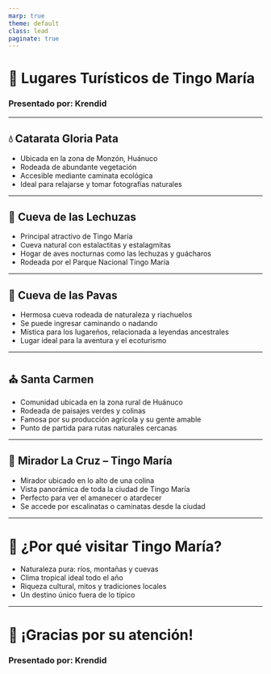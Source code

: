 ```yaml
---
marp: true
theme: default
class: lead
paginate: true
---
```


<!-- slide -->
# 🌄 Lugares Turísticos de Tingo María
### Presentado por: **Krendid**

---

<!-- slide -->
## 💧 Catarata Gloria Pata
- Ubicada en la zona de Monzón, Huánuco
- Rodeada de abundante vegetación
- Accesible mediante caminata ecológica
- Ideal para relajarse y tomar fotografías naturales

---

<!-- slide -->
## 🦇 Cueva de las Lechuzas
- Principal atractivo de Tingo María
- Cueva natural con estalactitas y estalagmitas
- Hogar de aves nocturnas como las lechuzas y guácharos
- Rodeada por el Parque Nacional Tingo María

---

<!-- slide -->
## 🌿 Cueva de las Pavas
- Hermosa cueva rodeada de naturaleza y riachuelos
- Se puede ingresar caminando o nadando
- Mística para los lugareños, relacionada a leyendas ancestrales
- Lugar ideal para la aventura y el ecoturismo

---

<!-- slide -->
## ⛪ Santa Carmen
- Comunidad ubicada en la zona rural de Huánuco
- Rodeada de paisajes verdes y colinas
- Famosa por su producción agrícola y su gente amable
- Punto de partida para rutas naturales cercanas

---

<!-- slide -->
## 🌄 Mirador La Cruz – Tingo María
- Mirador ubicado en lo alto de una colina
- Vista panorámica de toda la ciudad de Tingo María
- Perfecto para ver el amanecer o atardecer
- Se accede por escalinatas o caminatas desde la ciudad

---

<!-- slide -->
# 🧭 ¿Por qué visitar Tingo María?
- Naturaleza pura: ríos, montañas y cuevas
- Clima tropical ideal todo el año
- Riqueza cultural, mitos y tradiciones locales
- Un destino único fuera de lo típico

---

<!-- slide -->
# 🙌 ¡Gracias por su atención!
### Presentado por: **Krendid**
